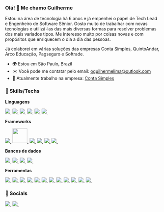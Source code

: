 ### Olá! 👋 Me chamo Guilherme

Estou na área de tecnologia há 6 anos e já empenhei o papel de Tech Lead e Engenheiro de Software Sênior. Gosto muito de trabalhar com novas tecnologias e utilizá-las das mais diversas formas para resolver problemas dos mais variados tipos. Me interesso muito por coisas novas e com propósitos que enriquecem o dia a dia das pessoas.

Já colaborei em várias soluções das empresas Conta Simples, QuintoAndar, Arco Educação, Pagseguro e Softrade. 

* 🌍  Estou em São Paulo, Brazil
* ✉️  Você pode me contatar pelo email: [oguilhermelima@outlook.com](mailto:oguilhermelima@outlook.com)
* 🚀  Atualmente trabalho na empresa: [Conta Simples](http://contasimples.com)


### 🧠 Skills/Techs
**Linguagens**
<p>
    <a href="https://kotlinlang.org" target="_blank" rel="noreferrer"><img src="https://skillicons.dev/icons?i=kotlin&theme=light"/>&nbsp;</a> 
    <a href="https://clojure.org/" target="_blank" rel="noreferrer"><img src="https://skillicons.dev/icons?i=python&theme=light"/>&nbsp;</a> 
    <a href="https://www.typescriptlang.org/" target="_blank" rel="noreferrer"><img src="https://skillicons.dev/icons?i=typescript&theme=light"/>&nbsp;</a> 
    <a href="https://developer.mozilla.org/en-US/docs/Web/JavaScript" target="_blank" rel="noreferrer"><img src="https://skillicons.dev/icons?i=js&theme=light"/>&nbsp;</a> 
    <a href="https://www.java.com" target="_blank" rel="noreferrer"><img src="https://skillicons.dev/icons?i=java&theme=light"/>&nbsp;</a> 
    <a href="https://clojure.org/" target="_blank" rel="noreferrer"><img src="https://skillicons.dev/icons?i=clojure&theme=light"/>&nbsp;</a>
</p>

**Frameworks**
<p>
    <a href="https://spring.io/" target="_blank" rel="noreferrer"><img src="https://skillicons.dev/icons?i=spring&theme=light"/>&nbsp;</a> 
    <a href="https://www.serverless.com/framework" target="_blank" rel="noreferrer"><img width="48" height="48" src="https://eiyqovppvvytodocxpdv.supabase.co/storage/v1/object/public/Personal/sls.svg"/>&nbsp;</a> 
    <a href="https://flask.palletsprojects.com/" target="_blank" rel="noreferrer"><img src="https://skillicons.dev/icons?i=flask&theme=light"/>&nbsp;</a> 
    <a href="https://expressjs.com" target="_blank" rel="noreferrer"><img src="https://skillicons.dev/icons?i=express&theme=light"/>&nbsp;</a> 
    <a href="https://nextjs.org/" target="_blank" rel="noreferrer"><img src="https://skillicons.dev/icons?i=nextjs&theme=light"/>&nbsp;</a> 
    <a href="https://reactjs.org/" target="_blank" rel="noreferrer"><img src="https://skillicons.dev/icons?i=react&theme=light"/>&nbsp;</a> 
</p>

**Bancos de dados**
<p>
    <a href="https://www.postgresql.org" target="_blank" rel="noreferrer"><img src="https://skillicons.dev/icons?i=postgres&theme=light"/>&nbsp;</a> 
    <a href="https://aws.amazon.com/pt/dynamodb/" target="_blank" rel="noreferrer"><img src="https://skillicons.dev/icons?i=dynamodb&theme=light"/>&nbsp;</a> 
    <a href="https://www.mongodb.com/" target="_blank" rel="noreferrer"><img src="https://skillicons.dev/icons?i=mongo&theme=light"/>&nbsp;</a> 
    <a href="https://redis.io" target="_blank" rel="noreferrer"><img src="https://skillicons.dev/icons?i=redis&theme=light"/>&nbsp;</a> 
</p>

**Ferramentas**
<p>
    <a href="https://aws.amazon.com" target="_blank" rel="noreferrer"><img src="https://skillicons.dev/icons?i=aws&theme=light"/>&nbsp;</a> 
    <a href="https://www.terraform.io/" target="_blank" rel="noreferrer"><img src="https://skillicons.dev/icons?i=terraform&theme=light"/>&nbsp;</a> 
    <a href="https://www.jenkins.io" target="_blank" rel="noreferrer"><img src="https://skillicons.dev/icons?i=jenkins&theme=light"/>&nbsp;</a> 
    <a href="https://kubernetes.io" target="_blank" rel="noreferrer"><img src="https://skillicons.dev/icons?i=githubactions&theme=light"/>&nbsp;</a>
    <a href="https://kubernetes.io" target="_blank" rel="noreferrer"><img src="https://skillicons.dev/icons?i=kubernetes&theme=light"/>&nbsp;</a> 
    <a href="https://www.docker.com/" target="_blank" rel="noreferrer"><img src="https://skillicons.dev/icons?i=docker&theme=light"/>&nbsp;</a> 
    <a href="https://grafana.com" target="_blank" rel="noreferrer"><img src="https://skillicons.dev/icons?i=grafana&theme=light"/>&nbsp;</a> 
    <a href="https://kafka.apache.org/" target="_blank" rel="noreferrer"><img src="https://skillicons.dev/icons?i=kafka&theme=light"/>&nbsp;</a>
    <a href="https://graphql.org" target="_blank" rel="noreferrer"><img src="https://skillicons.dev/icons?i=graphql&theme=light"/>&nbsp;</a>
    <a href="https://jestjs.io" target="_blank" rel="noreferrer"><img src="https://skillicons.dev/icons?i=jest&theme=light"/>&nbsp;</a>
    <a href="https://tailwindcss.com/" target="_blank" rel="noreferrer"><img src="https://skillicons.dev/icons?i=tailwind&theme=light"/>&nbsp;</a>
    <a href="https://git-scm.com/" target="_blank" rel="noreferrer"><img src="https://skillicons.dev/icons?i=git&theme=light"/>&nbsp;</a>
</p>

### 💬 Socials
<p> 
    <a href="https://www.github.com/oguilhermelima" target="_blank" rel="noreferrer"><img src="https://skillicons.dev/icons?i=github&theme=light"/>&nbsp;</a> 
    <a href="https://www.linkedin.com/in/oguilhermelima/" target="_blank" rel="noreferrer"><img src="https://skillicons.dev/icons?i=linkedin&theme=light"/>&nbsp;</a>
</p>
